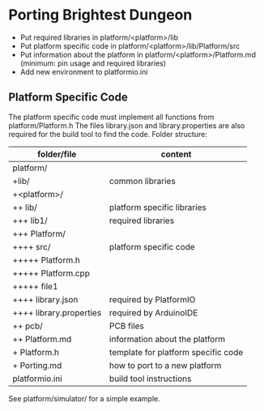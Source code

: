 # Porting Brightest Dungeon

- Put required libraries in platform/\<platform\>/lib
- Put platform specific code in platform/\<platform\>/lib/Platform/src
- Put information about the platform in platform/\<platform\>/Platform.md (minimum: pin usage and required libraries)
- Add new environment to platformio.ini

## Platform Specific Code

The platform specific code must implement all functions from platform/Platform.h
The files library.json and library.properties are also required for the build tool to find the code.
Folder structure:

folder/file               | content
--------------------------|-------------
platform/                 |
+lib/                     | common libraries
+\<platform\>/            |
++ lib/                   | platform specific libraries
+++ lib1/                 | required libraries
+++ Platform/             | 
++++ src/                 | platform specific code
+++++ Platform.h          |
+++++ Platform.cpp        |
+++++ file1               |
++++ library.json         | required by PlatformIO
++++ library.properties   | required by ArduinoIDE
++ pcb/                   | PCB files
++ Platform.md            | information about the platform
+ Platform.h              | template for platform specific code
+ Porting.md              | how to port to a new platform
platformio.ini            | build tool instructions

See platform/simulator/ for a simple example.
